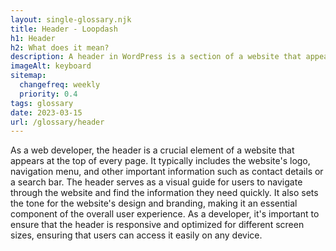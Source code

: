 ```yaml
--- 
layout: single-glossary.njk
title: Header - Loopdash
h1: Header
h2: What does it mean?
description: A header in WordPress is a section of a website that appears at the top of every page and contains important information such as the site's logo, navigation menu, and contact information.
imageAlt: keyboard
sitemap:
  changefreq: weekly
  priority: 0.4
tags: glossary
date: 2023-03-15
url: /glossary/header
---
```


As a web developer, the header is a crucial element of a website that appears at the top of every page. It typically includes the website's logo, navigation menu, and other important information such as contact details or a search bar. The header serves as a visual guide for users to navigate through the website and find the information they need quickly. It also sets the tone for the website's design and branding, making it an essential component of the overall user experience. As a developer, it's important to ensure that the header is responsive and optimized for different screen sizes, ensuring that users can access it easily on any device.
